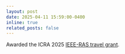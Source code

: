 ```yaml
---
layout: post
date: 2025-04-11 15:59:00-0400
inline: true
related_posts: false
---
```


Awarded the ICRA 2025 [IEEE-RAS travel grant](https://2025.ieee-icra.org/attend/travel-support/).
